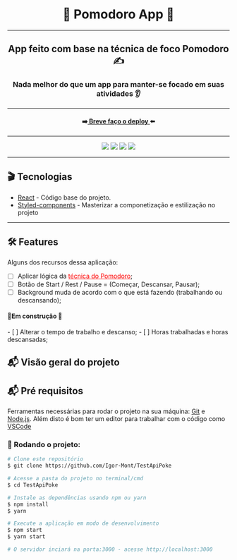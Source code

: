 <div align="center">
  <h1>🍅 Pomodoro App 🍅</h1>
</div>
<hr/>

<h2 align="center" >App feito com base na técnica de foco Pomodoro ✍</h2>
<h3 align="center">Nada melhor do que um app para manter-se focado em suas atividades 👂</h3>
<hr />

<h4 align="center">➡️<a target="_blank" href=""> Breve faço o deploy </a>⬅️</h4>
<hr/>

<div align="center">
<img src="https://img.shields.io/badge/npm-7.19.1-green" />
<img src="https://img.shields.io/badge/node-14.17.1-green" />
<img src="https://img.shields.io/badge/react-17.0.2-9cf" />
<img src="https://img.shields.io/badge/styledComponents-5.2.3-9cf" />
</div>
<hr/>

<h2> 🎬 Tecnologias</h2>
 
<ul>
  <li><a target="_blank" href="https://reactjs.org/" >React</a> - Código base do projeto.</li>
  <li><a target="_blank" href="https://styled-components.com/" >Styled-components</a> - Masterizar a componetização e estilização no projeto</li>
</ul>
<hr/>

<h2> 🛠 Features</h2>

<p>Alguns dos recursos dessa aplicação:</p>

-   [ ] Aplicar lógica da <a style="color: red" target="_blank" href="">técnica do Pomodoro</a>;
-   [ ] Botão de Start / Rest / Pause = (Começar, Descansar, Pausar);
-   [ ] Background muda de acordo com o que está fazendo (trabalhando ou descansando);

<h4> 🚨Em construção 🚨</h4>
-   [ ] Alterar o tempo de trabalho e descanso;
-   [ ] Horas trabalhadas e horas descansadas;

<h2> 📬 Visão geral do projeto</h2>

<h2> 📬 Pré requisitos</h2>

Ferramentas necessárias para rodar o projeto na sua máquina:
[Git](https://git-scm.com) e [Node.js](https://nodejs.org/en/). 
Além disto é bom ter um editor para trabalhar com o código como [VSCode](https://code.visualstudio.com/)

<h3> 🚩 Rodando o projeto:</h3>

```bash
# Clone este repositório
$ git clone https://github.com/Igor-Mont/TestApiPoke

# Acesse a pasta do projeto no terminal/cmd
$ cd TestApiPoke

# Instale as dependências usando npm ou yarn
$ npm install
$ yarn

# Execute a aplicação em modo de desenvolvimento
$ npm start
$ yarn start

# O servidor inciará na porta:3000 - acesse http://localhost:3000
```

<!-- <h3>Deploy feito na <a href="https://vercel.com/new?utm_source=github&utm_medium=readme&utm_campaign=next-example">Vercel</a> 🖤</h3> -->
